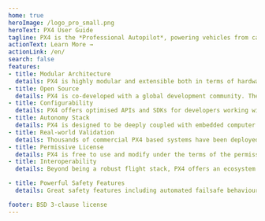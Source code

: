 ```yaml
---
home: true
heroImage: /logo_pro_small.png
heroText: PX4 User Guide
tagline: PX4 is the *Professional Autopilot*, powering vehicles from cargo, mapping and surveillance drones through to ground vehicles and submersibles.
actionText: Learn More →
actionLink: /en/
search: false
features:
- title: Modular Architecture
  details: PX4 is highly modular and extensible both in terms of hardware and software. It utilizes a port-based architecture – which means when developers add components, the extended system does not lose robustness or performance. 
- title: Open Source
  details: PX4 is co-developed with a global development community. The flightstack is not just fulfilling the needs of one lab or one company, but has been intended as a general toolkit and is widely used and adopted in the industry.
- title: Configurability
  details: PX4 offers optimised APIs and SDKs for developers working with integrations. All the modules are self-contained and can be easily exchanged against a different module without modifying the core. Features are easy to deploy and reconfigure.
- title: Autonomy Stack
  details: PX4 is designed to be deeply coupled with embedded computer vision for autonomous capabilities . The framework lowers the barrier of entry for developers working on localization and obstacle detection algorithms.
- title: Real-world Validation
  details: Thousands of commercial PX4 based systems have been deployed worldwide. In parallel, dedicated flight test team clocking up thousands of flight hours each month running hardware and software tests to ensure the codebase’s safety and reliability.
- title: Permissive License
  details: PX4 is free to use and modify under the terms of the permissive BSD 3-clause license. Which means the software also allows proprietary use and allows the releases under the license to be incorporated into proprietary products.
- title: Interoperability
  details: Beyond being a robust flight stack, PX4 offers an ecosystem of supported devices. The project also leads the standardarization effort for the advancement of communications, peripherals integration, and power management solutions.

- title: Powerful Safety Features
  details: Great safety features including automated failsafe behaviour, support for different return modes, parachutes etc. are by default already included in the codebase. The features are easily configurable and tunable for custom systems.

footer: BSD 3-clause license
---
```

<Redirect to="/en/" />
